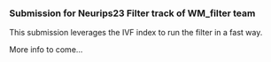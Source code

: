 
### Submission for Neurips23 Filter track of WM_filter team
This submission leverages the IVF index to run the filter in a fast way.

More info to come...


